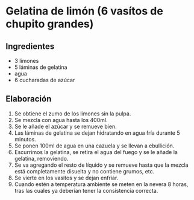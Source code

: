 # Gelatina de limón (6 vasítos de chupito grandes)

## Ingredientes
- 3 limones
- 5 láminas de gelatina
- agua
- 6 cucharadas de azúcar

## Elaboración
1. Se obtiene el zumo de los limones sin la pulpa.
2. Se mezcla con agua hasta los 400ml.
3. Se le añade el azúcar y se remueve bien.
4. Las láminas de gelatina se dejan hidratando en agua fría durante 5 minutos.
5. Se ponen 100ml de agua en una cazuela y se llevan a ebullición.
6. Escurrimos la gelatina, se retira el agua del fuego y se le añade la gelatina, removiendo.
7. Se va agregando el resto de líquido y se remueve hasta que la mezcla está completamente disuelta y no contiene grumos, etc.
8. Se vierte en los vasitos y se dejan enfriar.
9. Cuando estén a temperatura ambiente se meten en la nevera 8 horas, tras las cuales ya deberían tener la consistencia correcta.
